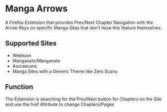 # Manga Arrows

A Firefox Extension that provides Prev/Next Chapter Navigation with the Arrow Keys on specific Manga Sites that don't have this feature themselves.

## Supported Sites

-   Webtoon
-   Manganelo/Manganato
-   Asurascans
-   Manga Sites with a Generic Theme like Zero Scans

## Function

The Extension is searching for the Prev/Next button for Chapters on the Site and use the href Attribute to change Chapters/Pages
